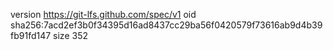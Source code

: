 version https://git-lfs.github.com/spec/v1
oid sha256:7acd2ef3b0f34395d16ad8437cc29ba56f0420579f73616ab9d4b39fb91fd147
size 352
